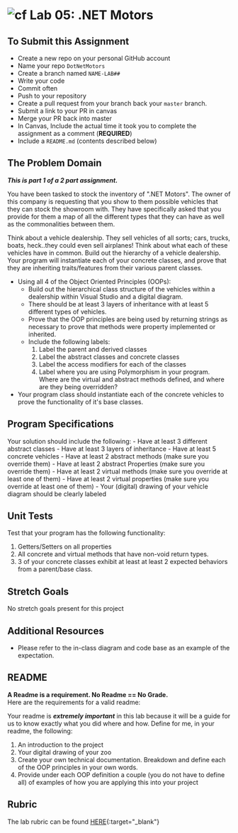 ![cf](http://i.imgur.com/7v5ASc8.png) Lab 05: .NET Motors
=====================================

## To Submit this Assignment
- Create a new repo on your personal GitHub account
- Name your repo `DotNetMotors`
- Create a branch named `NAME-LAB##`
- Write your code
- Commit often
- Push to your repository
- Create a pull request from your branch back your `master` branch.
- Submit a link to your PR in canvas
- Merge your PR back into master
- In Canvas, Include the actual time it took you to complete the assignment as a comment (**REQUIRED**)
- Include a `README.md` (contents described below)


## The Problem Domain
***This is part 1 of a 2 part assignment.***

You have been tasked to stock the inventory of ".NET Motors". The owner of this company is requesting that you show to them possible vehicles that they can stock the showroom with. They have specifically asked that you provide for them a map of all the different types that they can have as well as the commonalities between them.

Think about a vehicle dealership. They sell vehicles of all sorts; cars, trucks, boats, heck..they could even sell airplanes! Think about what each of these vehicles have in common. Build out the hierarchy of a vehicle dealership. Your program will instantiate each of your concrete classes, and prove that they are inheriting traits/features from their various parent classes.

- Using all 4 of the Object Oriented Principles (OOPs): 
	- Build out the hierarchical class structure of the vehicles within a dealership within Visual Studio and a digital diagram.
	- There should be at least 3 layers of inheritance with at least 5 different types of vehicles.                                                                          
	- Prove that the OOP principles are being used by returning strings as necessary to prove that methods were property implemented or inherited.
	- Include the following labels:
		1. Label the parent and derived classes
		2. Label the abstract classes and concrete classes
		3. Label the access modifiers for each of the classes
		4. Label where you are using Polymorphism in your program. Where are the virtual and abstract methods defined, and where are they being overridden?
- Your program class should instantiate each of the concrete vehicles to prove the functionality of it's base classes. 


## Program Specifications
Your solution should include the following:
	- Have at least 3 different abstract classes
	- Have at least 3 layers of inheritance
	- Have at least 5 concrete vehicles
	- Have at least 2 abstract methods (make sure you override them)
	- Have at least 2 abstract Properties (make sure you override them)
	- Have at least 2 virtual methods (make sure you override at least one of them)
	- Have at least 2 virtual properties (make sure you override at least one of them)
	- Your (digital) drawing of your vehicle diagram should be clearly labeled


## Unit Tests
Test that your program has the following functionality: 
1. Getters/Setters on all properties
2. All concrete and virtual methods that have non-void return types.
3. 3 of your concrete classes exhibit at least at least 2 expected behaviors from a parent/base class.

## Stretch Goals
No stretch goals present for this project

## Additional Resources
- Please refer to the in-class diagram and code base as an example of the expectation. 


## README
**A Readme is a requirement. No Readme == No Grade.** <br />
Here are the requirements for a valid readme: <br />

Your readme is ***extremely important*** in this lab because it will be a guide for us to know 
exactly what you did where and how. Define for me, in your readme, the following:
1. An introduction to the project
1. Your digital drawing of your zoo
1. Create your own technical documentation. Breakdown and define each of the OOP principles in your own words.
1. Provide under each OOP definition a couple (you do not have to define all) of examples of how you 
are applying this into your project



## Rubric

The lab rubric can be found [HERE](../Resources/rubric){:target="_blank"} 